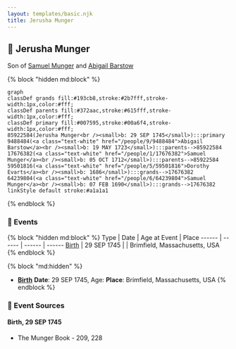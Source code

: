 ```yaml
---
layout: templates/basic.njk
title: Jerusha Munger
---
```

## 🔵 Jerusha Munger

Son of [Samuel Munger](/people/1/17676382) and [Abigail Barstow](/people/9/9488484)

{% block "hidden md:block" %}
```mermaid
graph
classDef grands fill:#193cb8,stroke:#2b7fff,stroke-width:1px,color:#fff;
classDef parents fill:#372aac,stroke:#615fff,stroke-width:1px,color:#fff;
classDef primary fill:#007595,stroke:#00a6f4,stroke-width:1px,color:#fff;
85922584(Jerusha Munger<br /><small>b: 29 SEP 1745</small>):::primary
9488484(<a class="text-white" href="/people/9/9488484">Abigail Barstow</a><br /><small>b: 19 MAY 1723</small>):::parents-->85922584
17676382(<a class="text-white" href="/people/1/17676382">Samuel Munger</a><br /><small>b: 05 OCT 1712</small>):::parents-->85922584
59501816(<a class="text-white" href="/people/5/59501816">Dorothy Evarts</a><br /><small>b: 1686</small>):::grands-->17676382
64239804(<a class="text-white" href="/people/6/64239804">Samuel Munger</a><br /><small>b: 07 FEB 1690</small>):::grands-->17676382
linkStyle default stroke:#a1a1a1
```
{% endblock %}

### 📆 Events

{% block "hidden md:block" %}
Type | Date | Age at Event | Place
------ | ------ | ------ | ------
[Birth](#event-event-2) | 29 SEP 1745 |  | Brimfield, Massachusetts, USA
{% endblock %}

{% block "md:hidden" %}
- **[Birth](#event-event-2)**
**Date**: 29 SEP 1745, Age:
**Place**: Brimfield, Massachusetts, USA
{% endblock %}

### 📰 Event Sources

#### <a id="event-event-2"></a> Birth, 29 SEP 1745
* The Munger Book  - 209, 228